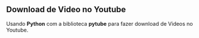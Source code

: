 <h2>Download de Video no Youtube</h2>

<p>
Usando <strong>Python</strong> com a biblioteca <strong>pytube</strong> para fazer download de Videos no Youtube.
</p>
